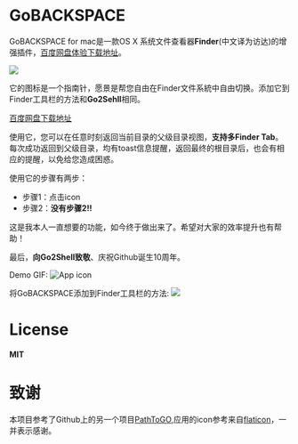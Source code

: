 # GoBACKSPACE

GoBACKSPACE for mac是一款OS X 系统文件查看器**Finder**(中文译为访达)的增强插件，[百度网盘体验下载地址](https://pan.baidu.com/s/1EhGCUSVwVk1oXUCwbMfa5w)。

![](https://ws3.sinaimg.cn/large/006tKfTcly1fqfrpp97glj31kw0gigzs.jpg)

它的图标是一个指南针，愿景是帮您自由在Finder文件系統中自由切换。添加它到Finder工具栏的方法和**Go2Sehll**相同。

[百度网盘下载地址](https://pan.baidu.com/s/1EhGCUSVwVk1oXUCwbMfa5w)

使用它，您可以在任意时刻返回当前目录的父级目录视图，**支持多Finder Tab**。每次成功返回到父级目录，均有toast信息提醒，返回最终的根目录后，也会有相应的提醒，以免给您造成困惑。

使用它的步骤有两步：
+ 步骤1：点击icon
+ 步骤2：**没有步骤2!!**

这是我本人一直想要的功能，如今终于做出来了。希望对大家的效率提升也有帮助！

最后，**向Go2Shell致敬**、庆祝Github诞生10周年。

Demo GIF:
![App icon](https://ws3.sinaimg.cn/large/006tKfTcgy1fqfxcspvfig30go09lqv5.gif)

将GoBACKSPACE添加到Finder工具栏的方法:
![](https://ws1.sinaimg.cn/large/006tKfTcgy1fqfwji6347g30go0dekjm.gif)

# License

**MIT**

# 致谢
本项目参考了Github上的另一个项目[PathToGO](https://github.com/HansonStudio/PathToGo),应用的icon参考来自[flaticon](https://www.flaticon.com)，一并表示感谢。
